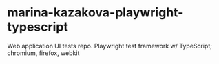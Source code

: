 # marina-kazakova-playwright-typescript
Web application UI tests repo. Playwright test framework w/ TypeScript; chromium, firefox, webkit  
